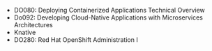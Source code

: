 

- DO080: Deploying Containerized Applications Technical Overview
- Do092: Developing Cloud-Native Applications with Microservices Architectures
- Knative
- DO280: Red Hat OpenShift Administration I